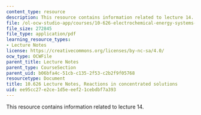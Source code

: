 ```yaml
---
content_type: resource
description: This resource contains information related to lecture 14.
file: /ol-ocw-studio-app/courses/10-626-electrochemical-energy-systems-spring-2014/ee95cc27e2ce1d5eeef21cebdbf7a393_MIT10_626S14_S11lec14.pdf
file_size: 272845
file_type: application/pdf
learning_resource_types:
- Lecture Notes
license: https://creativecommons.org/licenses/by-nc-sa/4.0/
ocw_type: OCWFile
parent_title: Lecture Notes
parent_type: CourseSection
parent_uid: b06bfa4c-51cb-c135-2f53-c2b2f9f05768
resourcetype: Document
title: 10.626 Lecture Notes, Reactions in concentrated solutions
uid: ee95cc27-e2ce-1d5e-eef2-1cebdbf7a393
---
```

This resource contains information related to lecture 14.